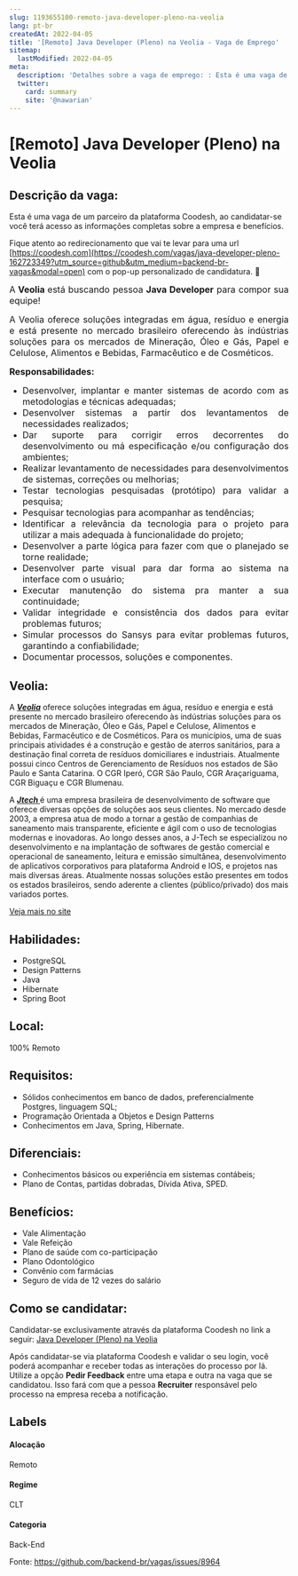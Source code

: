 ```yaml
---
slug: 1193655100-remoto-java-developer-pleno-na-veolia
lang: pt-br
createdAt: 2022-04-05
title: '[Remoto] Java Developer (Pleno) na Veolia - Vaga de Emprego'
sitemap:
  lastModified: 2022-04-05
meta:
  description: 'Detalhes sobre a vaga de emprego: : Esta é uma vaga de um parceiro da plataforma Coodesh, ao candidatar-se você terá acesso as informações completas sobre a empresa e benefícios.  Fique atento ao redirecionamento que vai te levar para uma url [https://coodesh.com](https://coodesh.com/vagas/java-developer-pleno-162723349?utm_source=github&utm_medium=backend-br-vagas&modal=open) com o pop-up personalizado de candidatura. 👋 <p style="text-align:justify;"><span style="font-size: 16px;">A<strong> Veolia </strong>está buscando pessoa <strong>Java Developer</strong> para compor sua equipe!</span></p> <p style="text-align:justify;"><span style="font-size: 16px;">A Veolia oferece soluções integradas em água, resíduo e energia e está presente no mercado brasileiro oferecendo às indústrias soluções para os mercados de Mineração, Óleo e Gás, Papel e Celulose, Alimentos e Bebidas, Farmacêutico e de Cosméticos.</span></p> <p style="text-align:justify;"><span style="font-size: 16px;"><strong>Responsabilidades:</strong></span></p> <ul> <li style="text-align:justify;"><span style="font-size: 16px;">Desenvolver, implantar e manter sistemas de acordo com as metodologias e técnicas adequadas;</span></li> <li style="text-align:justify;"><span style="font-size: 16px;">Desenvolver sistemas a partir dos levantamentos de necessidades realizados;</span></li> <li style="text-align:justify;"><span style="font-size: 16px;"> Dar suporte para corrigir erros decorrentes do desenvolvimento ou má especificação e/ou configuração dos ambientes;</span></li> <li style="text-align:justify;"><span style="font-size: 16px;"> Realizar levantamento de necessidades para desenvolvimentos de sistemas, correções ou melhorias;</span></li> <li style="text-align:justify;"><span style="font-size: 16px;"> Testar tecnologias pesquisadas (protótipo) para validar a pesquisa;</span></li> <li style="text-align:justify;"><span style="font-size: 16px;"> Pesquisar tecnologias para acompanhar as tendências;</span></li> <li style="text-align:justify;"><span style="font-size: 16px;"> Identificar a relevância da tecnologia para o projeto para utilizar a mais adequada à funcionalidade do projeto;</span></li> <li style="text-align:justify;"><span style="font-size: 16px;"> Desenvolver a parte lógica para fazer com que o planejado se torne realidade;</span></li> <li style="text-align:justify;"><span style="font-size: 16px;"> Desenvolver parte visual para dar forma ao sistema na interface com o usuário;</span></li> <li style="text-align:justify;"><span style="font-size: 16px;"> Executar manutenção do sistema pra manter a sua continuidade;</span></li> <li style="text-align:justify;"><span style="font-size: 16px;"> Validar integridade e consistência dos dados para evitar problemas futuros;</span></li> <li style="text-align:justify;"><span style="font-size: 16px;"> Simular processos do Sansys para evitar problemas futuros, garantindo a confiabilidade;</span></li> <li style="text-align:justify;"><span style="font-size: 16px;">Documentar processos, soluções e componentes.</span></li> </ul>'
  twitter:
    card: summary
    site: '@nawarian'
---
```


# [Remoto] Java Developer (Pleno) na Veolia

## Descrição da vaga: 
Esta é uma vaga de um parceiro da plataforma Coodesh, ao candidatar-se você terá acesso as informações completas sobre a empresa e benefícios.


Fique atento ao redirecionamento que vai te levar para uma url [https://coodesh.com](https://coodesh.com/vagas/java-developer-pleno-162723349?utm_source=github&utm_medium=backend-br-vagas&modal=open) com o pop-up personalizado de candidatura. 👋
<p style="text-align:justify;"><span style="font-size: 16px;">A<strong> Veolia </strong>está buscando pessoa <strong>Java Developer</strong> para compor sua equipe!</span></p>
<p style="text-align:justify;"><span style="font-size: 16px;">A Veolia oferece soluções integradas em água, resíduo e energia e está presente no mercado brasileiro oferecendo às indústrias soluções para os mercados de Mineração, Óleo e Gás, Papel e Celulose, Alimentos e Bebidas, Farmacêutico e de Cosméticos.</span></p>
<p style="text-align:justify;"><span style="font-size: 16px;"><strong>Responsabilidades:</strong></span></p>
<ul>
<li style="text-align:justify;"><span style="font-size: 16px;">Desenvolver, implantar e manter sistemas de acordo com as metodologias e técnicas adequadas;</span></li>
<li style="text-align:justify;"><span style="font-size: 16px;">Desenvolver sistemas a partir dos levantamentos de necessidades realizados;</span></li>
<li style="text-align:justify;"><span style="font-size: 16px;"> Dar suporte para corrigir erros decorrentes do desenvolvimento ou má especificação e/ou configuração dos ambientes;</span></li>
<li style="text-align:justify;"><span style="font-size: 16px;"> Realizar levantamento de necessidades para desenvolvimentos de sistemas, correções ou melhorias;</span></li>
<li style="text-align:justify;"><span style="font-size: 16px;"> Testar tecnologias pesquisadas (protótipo) para validar a pesquisa;</span></li>
<li style="text-align:justify;"><span style="font-size: 16px;"> Pesquisar tecnologias para acompanhar as tendências;</span></li>
<li style="text-align:justify;"><span style="font-size: 16px;"> Identificar a relevância da tecnologia para o projeto para utilizar a mais adequada à funcionalidade do projeto;</span></li>
<li style="text-align:justify;"><span style="font-size: 16px;"> Desenvolver a parte lógica para fazer com que o planejado se torne realidade;</span></li>
<li style="text-align:justify;"><span style="font-size: 16px;"> Desenvolver parte visual para dar forma ao sistema na interface com o usuário;</span></li>
<li style="text-align:justify;"><span style="font-size: 16px;"> Executar manutenção do sistema pra manter a sua continuidade;</span></li>
<li style="text-align:justify;"><span style="font-size: 16px;"> Validar integridade e consistência dos dados para evitar problemas futuros;</span></li>
<li style="text-align:justify;"><span style="font-size: 16px;"> Simular processos do Sansys para evitar problemas futuros, garantindo a confiabilidade;</span></li>
<li style="text-align:justify;"><span style="font-size: 16px;">Documentar processos, soluções e componentes.</span></li>
</ul>

## Veolia: 
 <p>A <strong><em><ins>Veolia</ins></em></strong> oferece soluções integradas em água, resíduo e energia e está presente no mercado brasileiro oferecendo às indústrias soluções para os mercados de Mineração, Óleo e Gás, Papel e Celulose, Alimentos e Bebidas, Farmacêutico e de Cosméticos. Para os municípios, uma de suas principais atividades é a construção e gestão de aterros sanitários, para a destinação final correta de resíduos domiciliares e industriais. Atualmente possui cinco Centros de Gerenciamento de Resíduos nos estados de São Paulo e Santa Catarina. O CGR Iperó, CGR São Paulo, CGR Araçariguama, CGR Biguaçu e CGR Blumenau.</p>

<p>A <strong><em><ins>Jtech </ins></em></strong>é uma empresa brasileira de desenvolvimento de software que oferece diversas opções de soluções aos seus clientes. No mercado desde 2003, a empresa atua de modo a tornar a gestão de companhias de saneamento mais transparente, eficiente e ágil com o uso de tecnologias modernas e inovadoras. Ao longo desses anos, a J-Tech se especializou no desenvolvimento e na implantação de softwares de gestão comercial e operacional de saneamento, leitura e emissão simultânea, desenvolvimento de aplicativos corporativos para plataforma Android e IOS, e projetos nas mais diversas áreas. Atualmente nossas soluções estão presentes em todos os estados brasileiros, sendo aderente a clientes (público/privado) dos mais variados portes.</p><a href='https://coodesh.com/empresas/veolia'>Veja mais no site</a>

 ## Habilidades: 
 - PostgreSQL 
- Design Patterns 
- Java 
- Hibernate 
- Spring Boot
## Local: 
 100% Remoto
## Requisitos: 
 - Sólidos conhecimentos em banco de dados, preferencialmente Postgres, linguagem SQL; 
- Programação Orientada a Objetos e Design Patterns 
- Conhecimentos em Java, Spring, Hibernate.
## Diferenciais: 
 - Conhecimentos básicos ou experiência em sistemas contábeis; 
- Plano de Contas, partidas dobradas, Dívida Ativa, SPED.
## Benefícios: 
 - Vale Alimentação 
- Vale Refeição 
- Plano de saúde com co-participação 
- Plano Odontológico 
- Convênio com farmácias 
- Seguro de vida de 12 vezes do salário
## Como se candidatar:
Candidatar-se exclusivamente através da plataforma Coodesh no link a seguir: [Java Developer (Pleno) na Veolia](https://coodesh.com/vagas/java-developer-pleno-162723349?utm_source=github&utm_medium=backend-br-vagas&modal=open)


Após candidatar-se via plataforma Coodesh e validar o seu login, você poderá acompanhar e receber todas as interações do processo por lá. Utilize a opção **Pedir Feedback** entre uma etapa e outra na vaga que se candidatou. Isso fará com que a pessoa **Recruiter** responsável pelo processo na empresa receba a notificação.
## Labels
#### Alocação
Remoto
#### Regime
CLT
#### Categoria
Back-End

Fonte: https://github.com/backend-br/vagas/issues/8964